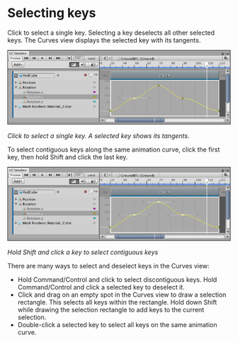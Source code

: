 # Selecting keys

Click to select a single key. Selecting a key deselects all other selected keys. The Curves view displays the selected
key with its tangents.

![Click to select a single key. A selected key shows its tangents.](images/timeline_curves_view_select_key.png)

_Click to select a single key. A selected key shows its tangents._

To select contiguous keys along the same animation curve, click the first key, then hold Shift and click the last key.

![Hold Shift and click a key to select contiguous keys](images/timeline_curves_view_select_contiguous.png)

_Hold Shift and click a key to select contiguous keys_

There are many ways to select and deselect keys in the Curves view:

* Hold Command/Control and click to select discontiguous keys. Hold Command/Control and click a selected key to deselect
  it.
* Click and drag on an empty spot in the Curves view to draw a selection rectangle. This selects all keys within the
  rectangle. Hold down Shift while drawing the selection rectangle to add keys to the current selection.
* Double-click a selected key to select all keys on the same animation curve.

